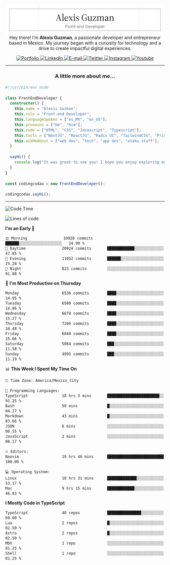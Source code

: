 <img align='right' src="./Banner.png" width="" />
<p align='center'>Hey there! I’m <strong>Alexis Guzman</strong>, a passionate developer and entrepreneur based in Mexico. My journey began with a curiosity for technology and a drive to create impactful digital experiences.</p>

<div align='center'>
  <a href='https://www.codingcodax.dev' target='_blank'>
    <img alt='Portfolio' src='https://img.shields.io/badge/Portfolio-black?logo=vercel&style=flat-square'>
  </a>
  <a href='https://linkedin.com/in/codingcodax' target='_blank'>
    <img alt='LinkedIn' src='https://img.shields.io/badge/LinkedIn-black?logo=LinkedIn&style=flat-square'>
  </a>
  <a href='mailto:hello@codingcodax.com' target='_blank'>
    <img alt='E-mail' src='https://img.shields.io/badge/Email-black?logo=Gmail&style=flat-square'>
  </a>
  <a href='https://x.com/codingcodax' target='_blank'>
    <img alt='Twitter' src='https://img.shields.io/badge/X-black?logo=X&style=flat-square'>
  </a>
  <a href='https://www.instagram.com/codingcodax' target='_blank'>
    <img alt='Instagram' src='https://img.shields.io/badge/Instagram-black?logo=Instagram&style=flat-square'>
  </a>
  <a href='https://www.youtube.com/@codingcodax' target='_blank'>
    <img alt='Youtube' src='https://img.shields.io/badge/YouTube-black?logo=Youtube&style=flat-square'>
  </a>
</div>


---

<h3 align='center'>A little more about me...</h3>

```typescript
#!/usr/bin/env node

class FrontEndDeveloper {
  constructor() {
    this.name = "Alexis Guzman";
    this.role = "Front-end Developer";
    this.languageSpoken = ["es_MX", "en_US"];
    this.pronouns = ["He", "Him"];
    this.code = ["HTML", "CSS", "Javascript", "Typescript"];
    this.tools = ["NextJS", "ReactJS", "Radix UI", "TailwindCSS", "Prisma", "Shadcn UI"];
    this.askMeAbout = ["web dev", "tech", "app dev", "otaku stuff"];
  }

  sayHi() {
    console.log("It was great to see you! I hope you enjoy exploring my work.");
  }
}

const codingcodax = new FrontEndDeveloper();

codingcodax.sayHi();
```

---

<!--START_SECTION:waka-->
![Code Time](http://img.shields.io/badge/Code%20Time-3%2C483%20hrs%2039%20mins-blue)

![Lines of code](https://img.shields.io/badge/From%20Hello%20World%20I%27ve%20Written-9.8%20million%20lines%20of%20code-blue)

**I'm an Early 🐤** 

```text
🌞 Morning                10928 commits       ██████░░░░░░░░░░░░░░░░░░░   24.99 % 
🌆 Daytime                20924 commits       ████████████░░░░░░░░░░░░░   47.85 % 
🌃 Evening                11052 commits       ██████░░░░░░░░░░░░░░░░░░░   25.28 % 
🌙 Night                  823 commits         ░░░░░░░░░░░░░░░░░░░░░░░░░   01.88 % 
```
📅 **I'm Most Productive on Thursday** 

```text
Monday                   6536 commits        ████░░░░░░░░░░░░░░░░░░░░░   14.95 % 
Tuesday                  6500 commits        ████░░░░░░░░░░░░░░░░░░░░░   14.86 % 
Wednesday                6678 commits        ████░░░░░░░░░░░░░░░░░░░░░   15.27 % 
Thursday                 7206 commits        ████░░░░░░░░░░░░░░░░░░░░░   16.48 % 
Friday                   6848 commits        ████░░░░░░░░░░░░░░░░░░░░░   15.66 % 
Saturday                 5064 commits        ███░░░░░░░░░░░░░░░░░░░░░░   11.58 % 
Sunday                   4895 commits        ███░░░░░░░░░░░░░░░░░░░░░░   11.19 % 
```


📊 **This Week I Spent My Time On** 

```text
🕑︎ Time Zone: America/Mexico_City

💬 Programming Languages: 
TypeScript               18 hrs 3 mins       ███████████████████████░░   91.25 % 
Bash                     50 mins             █░░░░░░░░░░░░░░░░░░░░░░░░   04.27 % 
Markdown                 43 mins             █░░░░░░░░░░░░░░░░░░░░░░░░   03.66 % 
JSON                     6 mins              ░░░░░░░░░░░░░░░░░░░░░░░░░   00.55 % 
JavaScript               2 mins              ░░░░░░░░░░░░░░░░░░░░░░░░░   00.17 % 

🔥 Editors: 
Neovim                   19 hrs 46 mins      █████████████████████████   100.00 % 

💻 Operating System: 
Linux                    10 hrs 31 mins      █████████████░░░░░░░░░░░░   53.17 % 
Mac                      9 hrs 15 mins       ████████████░░░░░░░░░░░░░   46.83 % 
```

**I Mostly Code in TypeScript** 

```text
TypeScript               48 repos            ███████████████░░░░░░░░░░   60.00 % 
Lua                      2 repos             █░░░░░░░░░░░░░░░░░░░░░░░░   02.50 % 
Astro                    2 repos             █░░░░░░░░░░░░░░░░░░░░░░░░   02.50 % 
MDX                      1 repo              ░░░░░░░░░░░░░░░░░░░░░░░░░   01.25 % 
Shell                    1 repo              ░░░░░░░░░░░░░░░░░░░░░░░░░   01.25 % 
```




<!--END_SECTION:waka-->

